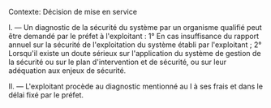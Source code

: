 Contexte: Décision de mise en service

I. — Un diagnostic de la sécurité du système par un organisme qualifié peut être demandé par le préfet à l'exploitant : 1° En cas insuffisance du rapport annuel sur la sécurité de l'exploitation du système établi par l'exploitant ; 2° Lorsqu'il existe un doute sérieux sur l'application du système de gestion de la sécurité ou sur le plan d'intervention et de sécurité, ou sur leur adéquation aux enjeux de sécurité.

II. — L'exploitant procède au diagnostic mentionné au I à ses frais et dans le délai fixé par le préfet.